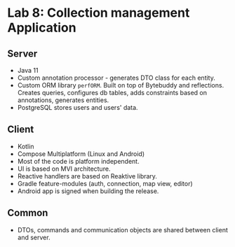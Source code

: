 # Lab 8: Collection management Application 

## Server
- Java 11
- Custom annotation processor - generates DTO class for each entity.
- Custom ORM library `perfORM`. Built on top of Bytebuddy and reflections. 
Creates queries, configures db tables, adds constraints based on annotations, generates entities.
- PostgreSQL stores users and users' data.

## Client
- Kotlin
- Compose Multiplatform (Linux and Android)
- Most of the code is platform independent.
- UI is based on MVI architecture.
- Reactive handlers are based on Reaktive library.
- Gradle feature-modules (auth, connection, map view, editor)
- Android app is signed when building the release.

## Common
- DTOs, commands and communication objects are shared between client and server.

